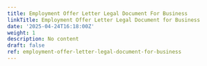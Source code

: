 ```yaml
---
title: Employment Offer Letter Legal Document For Business
linkTitle: Employment Offer Letter Legal Document for Business
date: '2025-04-24T16:18:00Z'
weight: 1
description: No content
draft: false
ref: employment-offer-letter-legal-document-for-business
---
```


